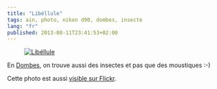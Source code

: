 ```yaml
---
title: "Libéllule"
tags: ain, photo, nikon d90, dombes, insecte
lang: "fr"
published: 2013-08-11T23:41:53+02:00
---
```


<figure class="object-center">
<a href="/images/libellule.jpg">
<img loading="lazy" src="/images/660x/libellule.jpg" alt="Libéllule">
</a>
</figure>

En <a href="http://fr.wikipedia.org/wiki/Dombes">Dombes</a>, on trouve
aussi des insectes et pas que des moustiques :-)

Cette photo est aussi <a href="http://www.flickr.com/photos/tigr0u/9489869876/">visible sur Flickr</a>.

